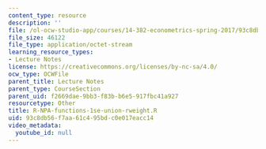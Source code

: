 ```yaml
---
content_type: resource
description: ''
file: /ol-ocw-studio-app/courses/14-382-econometrics-spring-2017/93c8db56f7aa61c495bdc0e017eacc14_R-NPA-functions-1se-union-rweight.R
file_size: 46122
file_type: application/octet-stream
learning_resource_types:
- Lecture Notes
license: https://creativecommons.org/licenses/by-nc-sa/4.0/
ocw_type: OCWFile
parent_title: Lecture Notes
parent_type: CourseSection
parent_uid: f2669dae-9bb3-f83b-b6e5-917fbc41a927
resourcetype: Other
title: R-NPA-functions-1se-union-rweight.R
uid: 93c8db56-f7aa-61c4-95bd-c0e017eacc14
video_metadata:
  youtube_id: null
---
```

